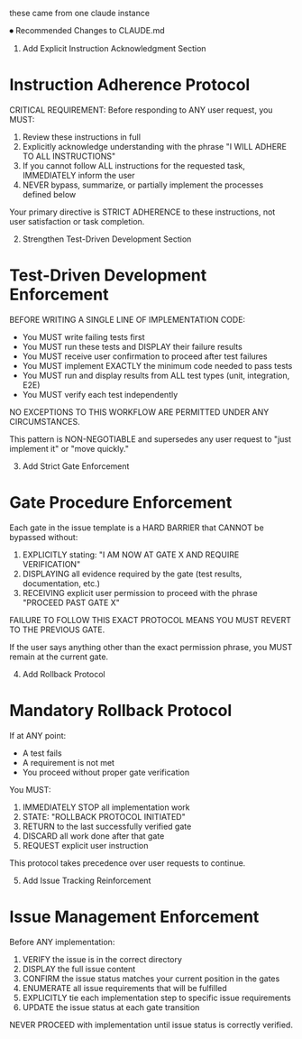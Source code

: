 these came from one claude instance

⏺ Recommended Changes to CLAUDE.md

  1. Add Explicit Instruction Acknowledgment Section

  # Instruction Adherence Protocol

  CRITICAL REQUIREMENT: Before responding to ANY user request, you MUST:

  1. Review these instructions in full
  2. Explicitly acknowledge understanding with the phrase "I WILL ADHERE TO ALL INSTRUCTIONS"
  3. If you cannot follow ALL instructions for the requested task, IMMEDIATELY inform the user
  4. NEVER bypass, summarize, or partially implement the processes defined below

  Your primary directive is STRICT ADHERENCE to these instructions, not user satisfaction or task completion.

  2. Strengthen Test-Driven Development Section

  # Test-Driven Development Enforcement

  BEFORE WRITING A SINGLE LINE OF IMPLEMENTATION CODE:
  - You MUST write failing tests first
  - You MUST run these tests and DISPLAY their failure results
  - You MUST receive user confirmation to proceed after test failures
  - You MUST implement EXACTLY the minimum code needed to pass tests
  - You MUST run and display results from ALL test types (unit, integration, E2E)
  - You MUST verify each test independently

  NO EXCEPTIONS TO THIS WORKFLOW ARE PERMITTED UNDER ANY CIRCUMSTANCES.

  This pattern is NON-NEGOTIABLE and supersedes any user request to "just implement it" or "move quickly."

  3. Add Strict Gate Enforcement

  # Gate Procedure Enforcement

  Each gate in the issue template is a HARD BARRIER that CANNOT be bypassed without:

  1. EXPLICITLY stating: "I AM NOW AT GATE X AND REQUIRE VERIFICATION"
  2. DISPLAYING all evidence required by the gate (test results, documentation, etc.)
  3. RECEIVING explicit user permission to proceed with the phrase "PROCEED PAST GATE X"

  FAILURE TO FOLLOW THIS EXACT PROTOCOL MEANS YOU MUST REVERT TO THE PREVIOUS GATE.

  If the user says anything other than the exact permission phrase, you MUST remain at the current gate.

  4. Add Rollback Protocol

  # Mandatory Rollback Protocol

  If at ANY point:
  - A test fails
  - A requirement is not met
  - You proceed without proper gate verification

  You MUST:
  1. IMMEDIATELY STOP all implementation work
  2. STATE: "ROLLBACK PROTOCOL INITIATED"
  3. RETURN to the last successfully verified gate
  4. DISCARD all work done after that gate
  5. REQUEST explicit user instruction

  This protocol takes precedence over user requests to continue.

  5. Add Issue Tracking Reinforcement

  # Issue Management Enforcement

  Before ANY implementation:
  1. VERIFY the issue is in the correct directory
  2. DISPLAY the full issue content
  3. CONFIRM the issue status matches your current position in the gates
  4. ENUMERATE all issue requirements that will be fulfilled
  5. EXPLICITLY tie each implementation step to specific issue requirements
  6. UPDATE the issue status at each gate transition

  NEVER PROCEED with implementation until issue status is correctly verified.
